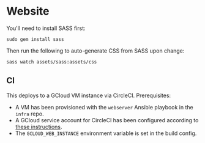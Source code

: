 # Website

You'll need to install SASS first:

    sudo gem install sass

Then run the following to auto-generate CSS from SASS upon change:

    sass watch assets/sass:assets/css

## CI

This deploys to a GCloud VM instance via CircleCI.  Prerequisites:

- A VM has been provisioned with the `webserver` Ansible playbook in the `infra` repo.
- A GCloud service account for CircleCI has been configured according to [these instructions](https://docs.google.com/a/quartic.io/document/d/14U36nOrjs9ngSSnsn412MC701O4jwRBa0QQxrDVHy44/edit?usp=sharing).
- The `GCLOUD_WEB_INSTANCE` environment variable is set in the build config.
